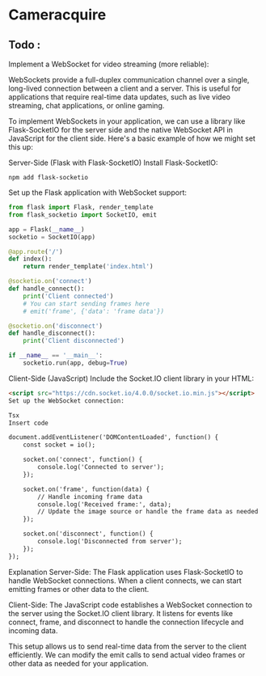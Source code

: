 # Cameracquire


## Todo : 

Implement a WebSocket for video streaming (more reliable):


WebSockets provide a full-duplex communication channel over a single, long-lived connection between a client and a server. This is useful for applications that require real-time data updates, such as live video streaming, chat applications, or online gaming.

To implement WebSockets in your application, we can use a library like Flask-SocketIO for the server side and the native WebSocket API in JavaScript for the client side. Here's a basic example of how we might set this up:

Server-Side (Flask with Flask-SocketIO)
Install Flask-SocketIO:

``npm add flask-socketio``

Set up the Flask application with WebSocket support:

```Python
from flask import Flask, render_template
from flask_socketio import SocketIO, emit

app = Flask(__name__)
socketio = SocketIO(app)

@app.route('/')
def index():
    return render_template('index.html')

@socketio.on('connect')
def handle_connect():
    print('Client connected')
    # You can start sending frames here
    # emit('frame', {'data': 'frame data'})

@socketio.on('disconnect')
def handle_disconnect():
    print('Client disconnected')

if __name__ == '__main__':
    socketio.run(app, debug=True)

```

Client-Side (JavaScript)
Include the Socket.IO client library in your HTML:


```Html
<script src="https://cdn.socket.io/4.0.0/socket.io.min.js"></script>
Set up the WebSocket connection:

Tsx
Insert code

document.addEventListener('DOMContentLoaded', function() {
    const socket = io();

    socket.on('connect', function() {
        console.log('Connected to server');
    });

    socket.on('frame', function(data) {
        // Handle incoming frame data
        console.log('Received frame:', data);
        // Update the image source or handle the frame data as needed
    });

    socket.on('disconnect', function() {
        console.log('Disconnected from server');
    });
});
```


Explanation
Server-Side: The Flask application uses Flask-SocketIO to handle WebSocket connections. When a client connects, we can start emitting frames or other data to the client.

Client-Side: The JavaScript code establishes a WebSocket connection to the server using the Socket.IO client library. It listens for events like connect, frame, and disconnect to handle the connection lifecycle and incoming data.

This setup allows us to send real-time data from the server to the client efficiently. We can modify the emit calls to send actual video frames or other data as needed for your application.